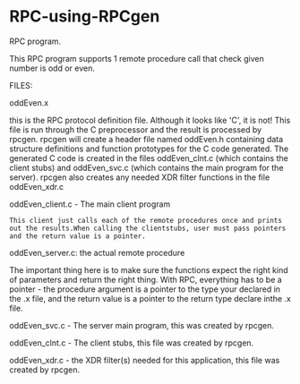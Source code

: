# RPC-using-RPCgen

RPC program.

This RPC program supports 1 remote procedure call that check given number is odd or even.



FILES:

oddEven.x

this is the RPC protocol definition file. Although it looks like 'C', it is not! This file is run through the C preprocessor and the result is processed by rpcgen. rpcgen will create a header file named oddEven.h containing data structure definitions and function prototypes for the C code generated. The generated C code is created in the files oddEven_clnt.c (which contains the client stubs) and oddEven_svc.c (which contains the main program for the server). rpcgen also creates any needed XDR filter functions in the file oddEven_xdr.c

oddEven_client.c - The main client program

	This client just calls each of the remote procedures once and prints out the results.When calling the clientstubs, user must pass pointers and the return value is a pointer.
	

oddEven_server.c: the actual remote procedure

The important thing here is to make sure the functions  expect the right kind of parameters and return the right thing. With RPC, everything has to be a pointer - the procedure argument is a pointer to the type your declared in the .x file, and the return value is a pointer to the return type declare inthe .x file.

oddEven_svc.c - The server main program, this was created by rpcgen.

oddEven_clnt.c - The client stubs, this file was created by rpcgen.

oddEven_xdr.c - the XDR filter(s) needed for this application, this file was created by rpcgen.


